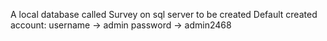 A local database called Survey on sql server to be created
Default created account:
username -> admin
password -> admin2468
